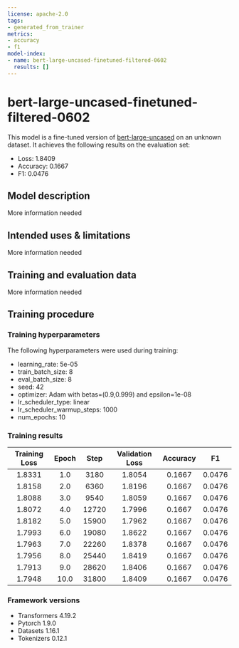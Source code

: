 ```yaml
---
license: apache-2.0
tags:
- generated_from_trainer
metrics:
- accuracy
- f1
model-index:
- name: bert-large-uncased-finetuned-filtered-0602
  results: []
---
```


<!-- This model card has been generated automatically according to the information the Trainer had access to. You
should probably proofread and complete it, then remove this comment. -->

# bert-large-uncased-finetuned-filtered-0602

This model is a fine-tuned version of [bert-large-uncased](https://huggingface.co/bert-large-uncased) on an unknown dataset.
It achieves the following results on the evaluation set:
- Loss: 1.8409
- Accuracy: 0.1667
- F1: 0.0476

## Model description

More information needed

## Intended uses & limitations

More information needed

## Training and evaluation data

More information needed

## Training procedure

### Training hyperparameters

The following hyperparameters were used during training:
- learning_rate: 5e-05
- train_batch_size: 8
- eval_batch_size: 8
- seed: 42
- optimizer: Adam with betas=(0.9,0.999) and epsilon=1e-08
- lr_scheduler_type: linear
- lr_scheduler_warmup_steps: 1000
- num_epochs: 10

### Training results

| Training Loss | Epoch | Step  | Validation Loss | Accuracy | F1     |
|:-------------:|:-----:|:-----:|:---------------:|:--------:|:------:|
| 1.8331        | 1.0   | 3180  | 1.8054          | 0.1667   | 0.0476 |
| 1.8158        | 2.0   | 6360  | 1.8196          | 0.1667   | 0.0476 |
| 1.8088        | 3.0   | 9540  | 1.8059          | 0.1667   | 0.0476 |
| 1.8072        | 4.0   | 12720 | 1.7996          | 0.1667   | 0.0476 |
| 1.8182        | 5.0   | 15900 | 1.7962          | 0.1667   | 0.0476 |
| 1.7993        | 6.0   | 19080 | 1.8622          | 0.1667   | 0.0476 |
| 1.7963        | 7.0   | 22260 | 1.8378          | 0.1667   | 0.0476 |
| 1.7956        | 8.0   | 25440 | 1.8419          | 0.1667   | 0.0476 |
| 1.7913        | 9.0   | 28620 | 1.8406          | 0.1667   | 0.0476 |
| 1.7948        | 10.0  | 31800 | 1.8409          | 0.1667   | 0.0476 |


### Framework versions

- Transformers 4.19.2
- Pytorch 1.9.0
- Datasets 1.16.1
- Tokenizers 0.12.1
